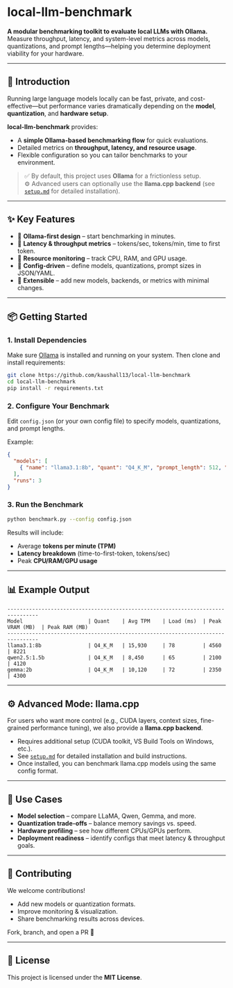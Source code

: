 # local-llm-benchmark  

**A modular benchmarking toolkit to evaluate local LLMs with Ollama.**  
Measure throughput, latency, and system-level metrics across models, quantizations, and prompt lengths—helping you determine deployment viability for your hardware.  

---

## 🚀 Introduction  

Running large language models locally can be fast, private, and cost-effective—but performance varies dramatically depending on the **model**, **quantization**, and **hardware setup**.  

**local-llm-benchmark** provides:  
- A **simple Ollama-based benchmarking flow** for quick evaluations.  
- Detailed metrics on **throughput, latency, and resource usage**.  
- Flexible configuration so you can tailor benchmarks to your environment.  

> ✅ By default, this project uses **Ollama** for a frictionless setup.  
> ⚙️ Advanced users can optionally use the **llama.cpp backend** (see [`setup.md`](setup.md) for detailed installation).  

---

## ✨ Key Features  

- 🔹 **Ollama-first design** – start benchmarking in minutes.  
- 🔹 **Latency & throughput metrics** – tokens/sec, tokens/min, time to first token.  
- 🔹 **Resource monitoring** – track CPU, RAM, and GPU usage.  
- 🔹 **Config-driven** – define models, quantizations, prompt sizes in JSON/YAML.  
- 🔹 **Extensible** – add new models, backends, or metrics with minimal changes.  

---

## 📦 Getting Started  

### 1. Install Dependencies  
Make sure [Ollama](https://ollama.ai/) is installed and running on your system. Then clone and install requirements:  

```bash
git clone https://github.com/kaushall13/local-llm-benchmark
cd local-llm-benchmark
pip install -r requirements.txt
```

### 2. Configure Your Benchmark  
Edit `config.json` (or your own config file) to specify models, quantizations, and prompt lengths.  

Example:  
```json
{
  "models": [
    { "name": "llama3.1:8b", "quant": "Q4_K_M", "prompt_length": 512, "gen_length": 512 }
  ],
  "runs": 3
}
```

### 3. Run the Benchmark  
```bash
python benchmark.py --config config.json
```

Results will include:  
- Average **tokens per minute (TPM)**  
- **Latency breakdown** (time-to-first-token, tokens/sec)  
- Peak **CPU/RAM/GPU usage**  

---

## 📊 Example Output  

```
--------------------------------------------------------------------------------
Model                     | Quant    | Avg TPM    | Load (ms)  | Peak VRAM (MB)  | Peak RAM (MB)
--------------------------------------------------------------------------------
llama3.1:8b               | Q4_K_M   | 15,930     | 78         | 4560            | 8221
qwen2.5:1.5b              | Q4_K_M   | 8,450      | 65         | 2100            | 4120
gemma:2b                  | Q4_K_M   | 10,120     | 72         | 2350            | 4300
```

---

## ⚙️ Advanced Mode: llama.cpp  

For users who want more control (e.g., CUDA layers, context sizes, fine-grained performance tuning), we also provide a **llama.cpp backend**.  

- Requires additional setup (CUDA toolkit, VS Build Tools on Windows, etc.).  
- See [`setup.md`](setup.md) for detailed installation and build instructions.  
- Once installed, you can benchmark llama.cpp models using the same config format.  

---

## 📌 Use Cases  

- **Model selection** – compare LLaMA, Qwen, Gemma, and more.  
- **Quantization trade-offs** – balance memory savings vs. speed.  
- **Hardware profiling** – see how different CPUs/GPUs perform.  
- **Deployment readiness** – identify configs that meet latency & throughput goals.  

---

## 🤝 Contributing  

We welcome contributions!  
- Add new models or quantization formats.  
- Improve monitoring & visualization.  
- Share benchmarking results across devices.  

Fork, branch, and open a PR 🚀  

---

## 📄 License  
This project is licensed under the **MIT License**.  
